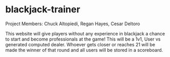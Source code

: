 # blackjack-trainer

Project Members: Chuck Altopiedi, Regan Hayes, Cesar Deltoro

This website will give players without any experience in blackjack a chance to start and become professionals at the game! This will be a 1v1, User vs generated computed dealer. Whoever gets closer or reaches 21 will be made the winner of that round and all users will be stored in a scoreboard.

